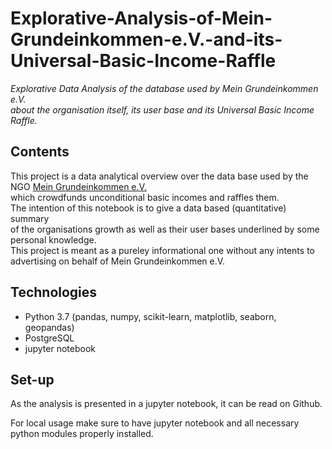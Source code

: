# Explorative-Analysis-of-Mein-Grundeinkommen-e.V.-and-its-Universal-Basic-Income-Raffle

<i>Explorative Data Analysis of the database used by Mein Grundeinkommen e.V.<br>
about the organisation itself, its user base and its Universal Basic Income Raffle.</i>

## Contents
This project is a data analytical overview over the data base used by the NGO [Mein Grundeinkommen e.V.](https://www.mein-grundeinkommen.de/)<br>
which crowdfunds unconditional basic incomes and raffles them. <br>
The intention of this notebook is to give a data based (quantitative) summary <br>
of the organisations growth as well as their user bases underlined by some personal knowledge. <br>
This project is meant as a pureley informational one without any intents to advertising on behalf of Mein Grundeinkommen e.V.<br>

## Technologies
- Python 3.7 (pandas, numpy, scikit-learn, matplotlib, seaborn, geopandas)
- PostgreSQL
- jupyter notebook

## Set-up
As the analysis is presented in a jupyter notebook, it can be read on Github.

For local usage make sure to have jupyter notebook and all necessary python modules properly installed.
